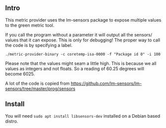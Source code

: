 ## Intro

This metric provider uses the lm-sensors package to expose multiple values to the green metric tool.

If you call the program without a parameter it will output all the sensors/ values that it can expose.
This is only for debugging! The proper way to call the code is by specifying a label.

```
./metric-provider-binary -c coretemp-isa-0000 -f "Package id 0" -i 100
```

Please note that the values might seam a little high. This is because we all values as integers and not floats. So
a reading of 60.25 degrees will become 6025.

A lot of the code is copied from https://github.com/lm-sensors/lm-sensors/tree/master/prog/sensors


## Install

You will need  `sudo apt install libsensors-dev` installed on a Debian based distro.